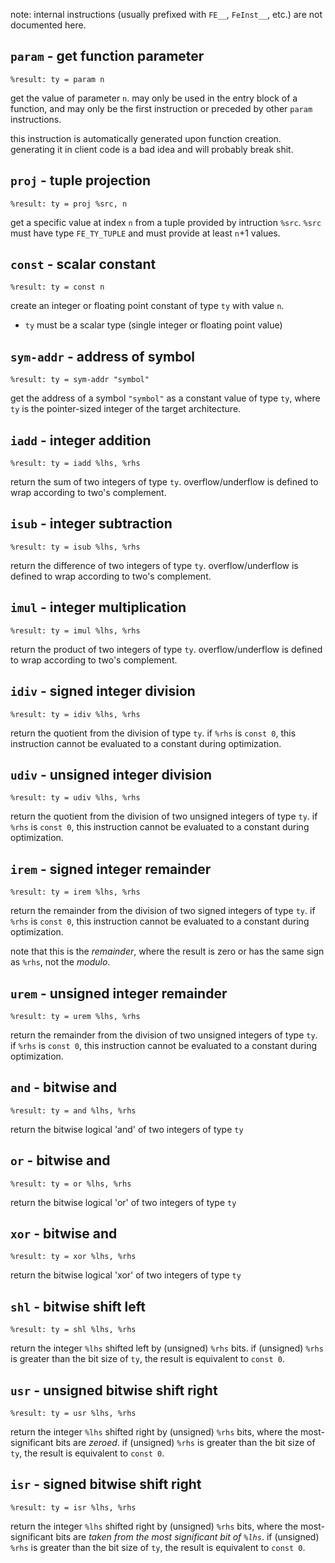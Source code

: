 note: internal instructions (usually prefixed with `FE__`, `FeInst__`, etc.) are not documented here.

## `param` - get function parameter

`%result: ty = param n`

get the value of parameter `n`. may only be used in the entry block of a function, and may only be the first instruction or preceded by other `param` instructions.

this instruction is automatically generated upon function creation. generating it in client code is a bad idea and will probably break shit.

## `proj` - tuple projection

`%result: ty = proj %src, n`

get a specific value at index `n` from a tuple provided by intruction `%src`. `%src` must have type `FE_TY_TUPLE` and must provide at least `n`+1 values.

## `const` - scalar constant

`%result: ty = const n`

create an integer or floating point constant of type `ty` with value `n`.

- `ty` must be a scalar type (single integer or floating point value)

## `sym-addr` - address of symbol

`%result: ty = sym-addr "symbol"`

get the address of a symbol `"symbol"` as a constant value of type `ty`, where `ty` is the pointer-sized integer of the target architecture.

## `iadd` - integer addition

`%result: ty = iadd %lhs, %rhs`

return the sum of two integers of type `ty`. overflow/underflow is defined to wrap according to two's complement.

## `isub` - integer subtraction

`%result: ty = isub %lhs, %rhs`

return the difference of two integers of type `ty`. overflow/underflow is defined to wrap according to two's complement.

## `imul` - integer multiplication

`%result: ty = imul %lhs, %rhs`

return the product of two integers of type `ty`. overflow/underflow is defined to wrap according to two's complement.

## `idiv` - signed integer division

`%result: ty = idiv %lhs, %rhs`

return the quotient from the division of type `ty`. if `%rhs` is `const 0`, this instruction cannot be evaluated to a constant during optimization.

## `udiv` - unsigned integer division

`%result: ty = udiv %lhs, %rhs`

return the quotient from the division of two unsigned integers of type `ty`. if `%rhs` is `const 0`, this instruction cannot be evaluated to a constant during optimization.

## `irem` - signed integer remainder

`%result: ty = irem %lhs, %rhs`

return the remainder from the division of two signed integers of type `ty`. if `%rhs` is `const 0`, this instruction cannot be evaluated to a constant during optimization.

note that this is the *remainder*, where the result is zero or has the same sign as `%rhs`, not the *modulo*.

## `urem` - unsigned integer remainder

`%result: ty = urem %lhs, %rhs`

return the remainder from the division of two unsigned integers of type `ty`. if `%rhs` is `const 0`, this instruction cannot be evaluated to a constant during optimization.

## `and` - bitwise and

`%result: ty = and %lhs, %rhs`

return the bitwise logical 'and' of two integers of type `ty`

## `or` - bitwise and

`%result: ty = or %lhs, %rhs`

return the bitwise logical 'or' of two integers of type `ty`

## `xor` - bitwise and

`%result: ty = xor %lhs, %rhs`

return the bitwise logical 'xor' of two integers of type `ty`

## `shl` - bitwise shift left

`%result: ty = shl %lhs, %rhs`

return the integer `%lhs` shifted left by (unsigned) `%rhs` bits. if (unsigned) `%rhs` is greater than the bit size of `ty`, the result is equivalent to `const 0`.

## `usr` - unsigned bitwise shift right

`%result: ty = usr %lhs, %rhs`

return the integer `%lhs` shifted right by (unsigned) `%rhs` bits, where the most-significant bits are *zeroed*. if (unsigned) `%rhs` is greater than the bit size of `ty`, the result is equivalent to `const 0`.

## `isr` - signed bitwise shift right

`%result: ty = isr %lhs, %rhs`

return the integer `%lhs` shifted right by (unsigned) `%rhs` bits, where the most-significant bits are *taken from the most significant bit of `%lhs`*. if (unsigned) `%rhs` is greater than the bit size of `ty`, the result is equivalent to `const 0`.
